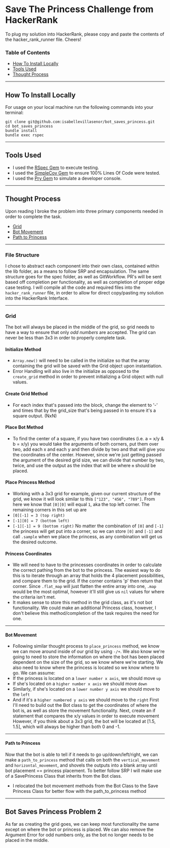 # Save The Princess Challenge from HackerRank
To plug my solution into HackerRank, please copy and paste the contents of the hacker_rank_runner file. Cheers!

### Table of Contents
- [How To Install Locally](#how-to-install-locally)
- [Tools Used](#tools-used)
- [Thought Process](#thought-process)

---
## How To Install Locally
For usage on your local machine run the following commands into your terminal:

```
git clone git@github.com:isabellevillasenor/bot_saves_princess.git
cd bot_saves_princess
bundle install
bundle exec rspec
```

---
## Tools Used

- I used the [RSpec Gem](https://rspec.info/) to execute testing.
- I used the [SimpleCov Gem](https://github.com/simplecov-ruby/simplecov) to ensure 100% Lines Of Code were tested.
- I used the [Pry Gem](https://github.com/pry/pry) to simulate a developer console.

---
## Thought Process
Upon reading I broke the problem into three primary components needed in order to complete the task.
- [Grid](#grid)
- [Bot Movement](#bot-movement)
- [Path to Princess](#path-to-princess)

---
### File Structure
I chose to abstract each component into their own class, contained within the lib folder, as a means to follow SRP and encapsulation. The same structure goes for the spec folder, as well as GitWorkflow. PR's will be sent based off completion per functionality, as well as completion of proper edge case testing. I will compile all the code and required files into the `hacker_rank_runner` file, in order to allow for direct copy/pasting my solution into the HackerRank Interface. 

---
### Grid
The bot will always be placed in the middle of the grid, so grid needs to have a way to ensure that only *odd numbers* are accepted. The grid can never be less than 3x3 in order to properly complete task. 
#### Initialize Method
- `Array.new()` will need to be called in the initialize so that the array containing the grid will be saved with the Grid object upon instantiation. 
- Error Handling will also live in the initialize as opposed to the `create_grid` method in order to prevent initializing a Grid object with null values.
#### Create Grid Method
- For each index that's passed into the block, change the element to '-' and times that by the grid_size that's being passed in to ensure it's a square output. (NxN)

#### Place Bot Method
- To find the center of a square, if you have two coordinates (i.e. a = x/y & b = x/y) you would take the arguments of both corners, put them over two, add each x and each y and then divide by two and that will give you the coordinates of the center. However, since we're just getting passed the argument of the desired grid size, we can divide that number by two, twice, and use the output as the index that will be where `m` should be placed.

#### Place Princess Method
- Working with a 3x3 grid for example, given our current structure of the grid, we know it will look similar to this `["123", "456", "789"]`. From here we know that `[0][0]` will equal `1`, aka the top left corner. The remaining corners in this set up are 
- `[0][-1] = 3 (top right)` 
- `[-1][0] = 7 (bottom left)`
- `[-1][-1] = 9 (bottom right)`
No matter the combination of `[0]` and `[-1]` the princess will get put into a corner, so we can store `[0]` and `[-1]` and call `.sample` when we place the princess, as any combination will get us the desired outcome. 

#### Princess Coordinates
- We will need to have to the princesses coordinates in order to calculate the correct pathing from the bot to the princess. The easiest way to do this is to iterate through an array that holds the 4 placement possibilities, and compare them to the grid. If the corner contains 'p' then return that corner. Since `.flat_map` will just flatten the entire array into one, `.map` would be the most optimal, however it'll still give us `nil` values for where the criteria isn't met. 
- It makes sense to store this method in the grid class, as it's not bot functionality. We could make an additional Princess class, however, I don't believe this method/completion of the task requires the need for one.

---
#### Bot Movement
- Following similar thought process to `place_princess` method, we know we can move around inside of our grid by using `-/+`. We also know we're going to need to store the information on where the bot has been placed dependent on the size of the grid, so we know where we're starting. We also need to know where the princess is located so we know where to go. We can assume: 
- If the princess is located on a `lower number x axis`, we should move `up` 
- If she's located on a `higher number x axis` we should move `down` 
- Similarly, if she's located on a `lower number y axis` we should move to the `left`
- And if it's a `higher numbered y axis` we should move to the `right`
First I'll need to build out the Bot class to get the coordinates of where the bot is, as well as store the movement functionality. Next, create an if statement that compares the x/y values in order to execute movement
However, if you think about a 3x3 grid, the bot will be located at [1.5, 1.5], which will always be higher than both 0 and -1. 

---
#### Path to Princess
Now that the bot is able to tell if it needs to go up/down/left/right, we can make a `path_to_princess` method that calls on both the `vertical_movement` and `horizontal_movement`, and shovels the outputs into a blank array until bot placement == princess placement. To better follow SRP I will make use of a SavePrincess Class that inherits from the Bot class.
- I relocated the bot movement methods from the Bot Class to the Save Princess Class for better flow with the path_to_princess method

---

## Bot Saves Princess Problem 2

As far as creating the grid goes, we can keep most functionality the same except on where the bot or princess is placed. We can also remove the Argument Error for odd numbers only, as the bot no longer needs to be placed in the middle. 

